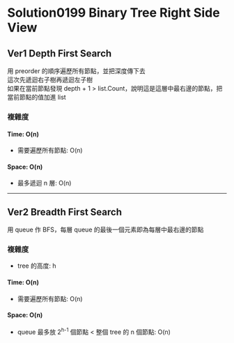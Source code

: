# Solution0199 Binary Tree Right Side View

## Ver1 Depth First Search

用 preorder 的順序遍歷所有節點，並把深度傳下去  
這次先遞迴右子樹再遞迴左子樹  
如果在當前節點發現 depth + 1 > list.Count，說明這是這層中最右邊的節點，把當前節點的值加進 list

### 複雜度

#### Time: O(n)
- 需要遍歷所有節點: O(n)

#### Space: O(n)
- 最多遞迴 n 層: O(n)

---

## Ver2 Breadth First Search

用 queue 作 BFS，每層 queue 的最後一個元素即為每層中最右邊的節點

### 複雜度
- tree 的高度: h

#### Time: O(n)
- 需要遍歷所有節點: O(n)

#### Space: O(n)
- queue 最多放 2<sup>h-1</sup> 個節點 < 整個 tree 的 n 個節點: O(n)